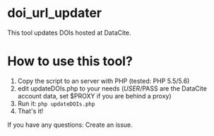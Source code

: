 # doi_url_updater
This tool updates DOIs hosted at DataCite.

# How to use this tool?
1. Copy the script to an server with PHP (tested: PHP 5.5/5.6)
2. edit updateDOIs.php to your needs ($USER/$PASS are the DataCite account data, set $PROXY if you are behind a proxy)
3. Run it:
`php updateDOIs.php`
4. That's it!

If you have any questions: Create an issue.
